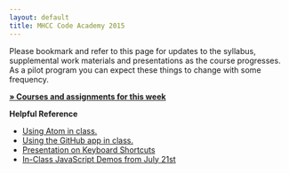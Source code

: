 ```yaml
---
layout: default
title: MHCC Code Academy 2015
---
```



Please bookmark and refer to this page for updates to the syllabus, supplemental work materials and presentations as the course progresses. As a pilot program you can expect these things to change with some frequency.


**[&raquo; Courses and assignments for this week](/schedule)**

**Helpful Reference**

- [Using Atom in class.](/atom)
- [Using the GitHub app in class.](/github-app)
- [Presentation on Keyboard Shortcuts](/presentations/keyboard-shortcuts-july-16/)
- [In-Class JavaScript Demos from July 21st](http://codeacademymhcc.github.io/demos/javascript-july-21-2015/)
